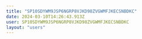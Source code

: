 ```yaml
---
title: "SP10SDYWM9JSP6NGRP8VJKD98ZVGWMFJKECSNBDKC"
date: 2024-03-10T14:26:43.913Z
user: SP10SDYWM9JSP6NGRP8VJKD98ZVGWMFJKECSNBDKC
layout: "users"
---
```

    